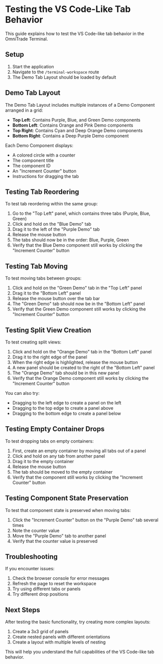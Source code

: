 # Testing the VS Code-Like Tab Behavior

This guide explains how to test the VS Code-like tab behavior in the OmniTrade Terminal.

## Setup

1. Start the application
2. Navigate to the `/terminal-workspace` route
3. The Demo Tab Layout should be loaded by default

## Demo Tab Layout

The Demo Tab Layout includes multiple instances of a Demo Component arranged in a grid:

- **Top Left**: Contains Purple, Blue, and Green Demo components
- **Bottom Left**: Contains Orange and Pink Demo components
- **Top Right**: Contains Cyan and Deep Orange Demo components
- **Bottom Right**: Contains a Deep Purple Demo component

Each Demo Component displays:
- A colored circle with a counter
- The component title
- The component ID
- An "Increment Counter" button
- Instructions for dragging the tab

## Testing Tab Reordering

To test tab reordering within the same group:

1. Go to the "Top Left" panel, which contains three tabs (Purple, Blue, Green)
2. Click and hold on the "Blue Demo" tab
3. Drag it to the left of the "Purple Demo" tab
4. Release the mouse button
5. The tabs should now be in the order: Blue, Purple, Green
6. Verify that the Blue Demo component still works by clicking the "Increment Counter" button

## Testing Tab Moving

To test moving tabs between groups:

1. Click and hold on the "Green Demo" tab in the "Top Left" panel
2. Drag it to the "Bottom Left" panel
3. Release the mouse button over the tab bar
4. The "Green Demo" tab should now be in the "Bottom Left" panel
5. Verify that the Green Demo component still works by clicking the "Increment Counter" button

## Testing Split View Creation

To test creating split views:

1. Click and hold on the "Orange Demo" tab in the "Bottom Left" panel
2. Drag it to the right edge of the panel
3. When the right edge is highlighted, release the mouse button
4. A new panel should be created to the right of the "Bottom Left" panel
5. The "Orange Demo" tab should be in this new panel
6. Verify that the Orange Demo component still works by clicking the "Increment Counter" button

You can also try:
- Dragging to the left edge to create a panel on the left
- Dragging to the top edge to create a panel above
- Dragging to the bottom edge to create a panel below

## Testing Empty Container Drops

To test dropping tabs on empty containers:

1. First, create an empty container by moving all tabs out of a panel
2. Click and hold on any tab from another panel
3. Drag it to the empty container
4. Release the mouse button
5. The tab should be moved to the empty container
6. Verify that the component still works by clicking the "Increment Counter" button

## Testing Component State Preservation

To test that component state is preserved when moving tabs:

1. Click the "Increment Counter" button on the "Purple Demo" tab several times
2. Note the counter value
3. Move the "Purple Demo" tab to another panel
4. Verify that the counter value is preserved

## Troubleshooting

If you encounter issues:

1. Check the browser console for error messages
2. Refresh the page to reset the workspace
3. Try using different tabs or panels
4. Try different drop positions

## Next Steps

After testing the basic functionality, try creating more complex layouts:

1. Create a 3x3 grid of panels
2. Create nested panels with different orientations
3. Create a layout with multiple levels of nesting

This will help you understand the full capabilities of the VS Code-like tab behavior.
